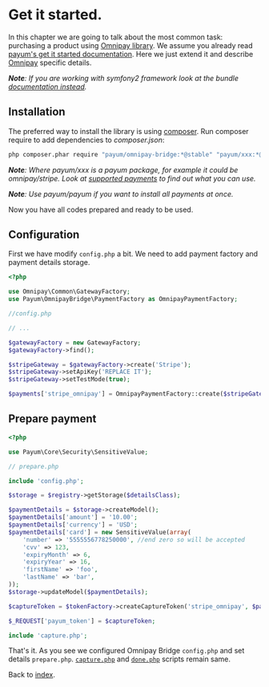 # Get it started.

In this chapter we are going to talk about the most common task: purchasing a product using [Omnipay library](https://github.com/omnipay/omnipay).
We assume you already read [payum's get it started documentation](https://github.com/Payum/Core/blob/master/Resources/docs/get-it-started.md).
Here we just extend it and describe [Omnipay](https://github.com/omnipay/omnipay) specific details.

_**Note**: If you are working with symfony2 framework look at the bundle [documentation instead](https://github.com/Payum/PayumBundle/blob/master/Resources/doc/index.md)._

## Installation

The preferred way to install the library is using [composer](http://getcomposer.org/).
Run composer require to add dependencies to _composer.json_:

```bash
php composer.phar require "payum/omnipay-bridge:*@stable" "payum/xxx:*@stable"
```

_**Note**: Where payum/xxx is a payum package, for example it could be omnipay/stripe. Look at [supported payments](https://github.com/Payum/Core/blob/master/Resources/docs/supported-payments.md) to find out what you can use._

_**Note**: Use payum/payum if you want to install all payments at once._

Now you have all codes prepared and ready to be used.

## Configuration

First we have modify `config.php` a bit.
We need to add payment factory and payment details storage.

```php
<?php

use Omnipay\Common\GatewayFactory;
use Payum\OmnipayBridge\PaymentFactory as OmnipayPaymentFactory;

//config.php

// ...

$gatewayFactory = new GatewayFactory;
$gatewayFactory->find();

$stripeGateway = $gatewayFactory->create('Stripe');
$stripeGateway->setApiKey('REPLACE IT');
$stripeGateway->setTestMode(true);

$payments['stripe_omnipay'] = OmnipayPaymentFactory::create($stripeGateway);
```

## Prepare payment

```php
<?php

use Payum\Core\Security\SensitiveValue;

// prepare.php

include 'config.php';

$storage = $registry->getStorage($detailsClass);

$paymentDetails = $storage->createModel();
$paymentDetails['amount'] = '10.00';
$paymentDetails['currency'] = 'USD';
$paymentDetails['card'] = new SensitiveValue(array(
    'number' => '5555556778250000', //end zero so will be accepted
    'cvv' => 123,
    'expiryMonth' => 6,
    'expiryYear' => 16,
    'firstName' => 'foo',
    'lastName' => 'bar',
));
$storage->updateModel($paymentDetails);

$captureToken = $tokenFactory->createCaptureToken('stripe_omnipay', $paymentDetails, 'done.php');

$_REQUEST['payum_token'] = $captureToken;

include 'capture.php';
```

That's it. As you see we configured Omnipay Bridge `config.php` and set details `prepare.php`.
[`capture.php`](https://github.com/Payum/Payum/blob/master/src/Payum/Core/Resources/docs/capture-script.md) and [`done.php`](https://github.com/Payum/Payum/blob/master/src/Payum/Core/Resources/docs/done-script.md) scripts remain same.

Back to [index](index.md).
